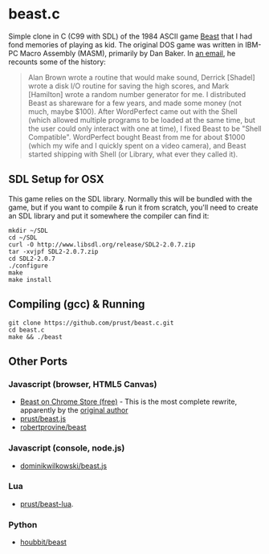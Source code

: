 # beast.c

Simple clone in C (C99 with SDL) of the 1984 ASCII game [Beast](https://en.wikipedia.org/w/index.php?title=Beast_(video_game)) that I had fond memories of playing as kid. The original DOS game was written in IBM-PC Macro Assembly (MASM), primarily by Dan Baker. In [an email](https://en.wikipedia.org/wiki/Talk:Beast_(video_game)/Dan_Baker_Letters), he recounts some of the history:

> Alan Brown wrote a routine that would make sound, Derrick [Shadel] wrote a disk I/O routine for saving the high scores, and Mark [Hamilton] wrote a random number generator for me. I distributed Beast as shareware for a few years, and made some money (not much, maybe $100). After WordPerfect came out with the Shell (which allowed multiple programs to be loaded at the same time, but the user could only interact with one at time), I fixed Beast to be "Shell Compatible". WordPerfect bought Beast from me for about $1000 (which my wife and I quickly spent on a video camera), and Beast started shipping with Shell (or Library, what ever they called it).

## SDL Setup for OSX

This game relies on the SDL library. Normally this will be bundled with the game, but if you want to compile & run it from scratch, you'll need to create an SDL library and put it somewhere the compiler can find it:

```
mkdir ~/SDL 
cd ~/SDL 
curl -O http://www.libsdl.org/release/SDL2-2.0.7.zip
tar -xvjpf SDL2-2.0.7.zip
cd SDL2-2.0.7
./configure
make
make install
```

## Compiling (gcc) & Running

```
git clone https://github.com/prust/beast.c.git
cd beast.c
make && ./beast
```

## Other Ports

### Javascript (browser, HTML5 Canvas)

* [Beast on Chrome Store (free)](https://chrome.google.com/webstore/detail/beast/fhjaglelmpnoipibchkcdjiejlkodmcp) - This is the most complete rewrite, apparently by the [original author](https://github.com/danbaker)
* [prust/beast.js](https://github.com/prust/beast.js)
* [robertprovine/beast](https://github.com/robertprovine/beast)

### Javascript (console, node.js)

* [dominikwilkowski/beast.js](https://github.com/dominikwilkowski/beast.js)

### Lua

* [prust/beast-lua](https://github.com/prust/beast-lua).

### Python

* [houbbit/beast](https://github.com/houbbit/beast)
